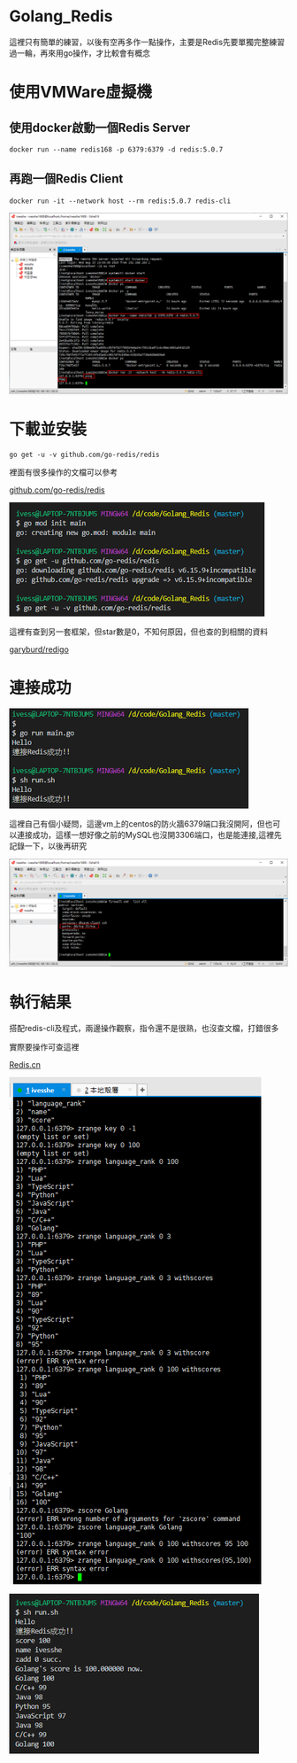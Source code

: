 # Golang_Redis
這裡只有簡單的練習，以後有空再多作一點操作，主要是Redis先要單獨完整練習過一輪，再來用go操作，才比較會有概念

# 使用VMWare虛擬機

## 使用docker啟動一個Redis Server

```shell
docker run --name redis168 -p 6379:6379 -d redis:5.0.7
```

## 再跑一個Redis Client

```shell
docker run -it --network host --rm redis:5.0.7 redis-cli
```

![image](./images/20200820100852.png)

# 下載並安裝

```shell
go get -u -v github.com/go-redis/redis
```

裡面有很多操作的文檔可以參考

[github.com/go-redis/redis](https://github.com/go-redis/redis)

![image](./images/20200820101356.png)

這裡有查到另一套框架，但star數是0，不知何原因，但也查的到相關的資料

[garyburd/redigo](https://github.com/garyburd/redigo)

# 連接成功

![image](./images/20200820102805.png)

這裡自己有個小疑問，這邊vm上的centos的防火牆6379端口我沒開阿，但也可以連接成功，這樣一想好像之前的MySQL也沒開3306端口，也是能連接,這裡先記錄一下，以後再研究

![image](./images/20200820103042.png)

# 執行結果

搭配redis-cli及程式，兩邊操作觀察，指令還不是很熟，也沒查文檔，打錯很多

實際要操作可查這裡

[Redis.cn](http://redis.cn/)

![image](./images/20200820113701.png)

![image](./images/20200820113610.png)